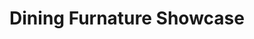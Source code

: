 ---
title: "Dining Furnature Showcase"
url: /west-allis/dining-furnature-showcase/
shop: furniture
---